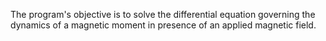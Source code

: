 The program's objective is to solve the differential equation governing the dynamics of a magnetic moment in presence of an applied magnetic field.
